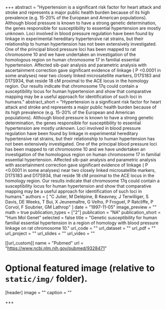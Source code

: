 +++
abstract = "Hypertension is a significant risk factor for heart attack and stroke and represents a major public health burden because of its high prevalence (e.g. 15-20% of the European and American populations). Although blood pressure is known to have a strong genetic determination, the genes responsible for susceptibility to essential hypertension are mostly unknown. Loci involved in blood pressure regulation have been found by linkage in experimental hereditary hypertensive rat strains, but their relationship to human hypertension has not been extensively investigated. One of the principal blood pressure loci has been mapped to rat chromosome 10 and we have undertaken an investigation of the homologous region on human chromosome 17 in familial essential hypertension. Affected sib-pair analysis and parametric analysis with ascertainment correction gave significant evidence of linkage ( P &lt;0.0001 in some analyses) near two closely linked microsatellite markers, D17S183 and D17S934, that reside 18 cM proximal to the ACE locus in the homology region. Our results indicate that chromosome 17q could contain a susceptibility locus for human hypertension and show that comparative mapping may be a useful approach for identification of such loci in humans."
abstract_short = "Hypertension is a significant risk factor for heart attack and stroke and represents a major public health burden because of its high prevalence (e.g. 15-20% of the European and American populations). Although blood pressure is known to have a strong genetic determination, the genes responsible for susceptibility to essential hypertension are mostly unknown. Loci involved in blood pressure regulation have been found by linkage in experimental hereditary hypertensive rat strains, but their relationship to human hypertension has not been extensively investigated. One of the principal blood pressure loci has been mapped to rat chromosome 10 and we have undertaken an investigation of the homologous region on human chromosome 17 in familial essential hypertension. Affected sib-pair analysis and parametric analysis with ascertainment correction gave significant evidence of linkage ( P &lt;0.0001 in some analyses) near two closely linked microsatellite markers, D17S183 and D17S934, that reside 18 cM proximal to the ACE locus in the homology region. Our results indicate that chromosome 17q could contain a susceptibility locus for human hypertension and show that comparative mapping may be a useful approach for identification of such loci in humans."
authors = [ "C Julier, M Delépine, B Keavney, J Terwilliger, S Davis, DE Weeks, T Bui, X Jeunemaître, G Velho, P Froguel, P Ratcliffe, P Corvol, F Soubrier, GM Lathrop"  ] 
date = "1997-11-05"
image_preview = ""
math = true
publication_types = ["2"] 
publication = "NA"
publication_short = "Hum Mol Genet"
selected = false
title = "Genetic susceptibility for human familial essential hypertension in a region of homology with blood pressure linkage on rat chromosome 10."
url_code = ""
url_dataset = ""
url_pdf = ""
url_project = ""
url_slides = ""
url_video = ""

[[url_custom]]
name = "Pubmed"
url = "https://www.ncbi.nlm.nih.gov/pubmed/9328471"

# Optional featured image (relative to `static/img/` folder).
[header]
image = ""
caption = ""

+++

